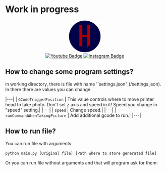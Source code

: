 <h1>Work in progress</h1>

<div id="header" align="center">
    <img src="https://github.com/halina20011/halina20011/blob/main/Halina-Circle.png" width="100"/>
    <div id="badges">
    <a href="https://www.youtube.com/channel/UCG0h6r6T1joRASO29JV9qMQ">
        <img src="https://img.shields.io/badge/YouTube-red?style=for-the-badge&logo=youtube&logoColor=white" alt="Youtube Badge"/>
    </a>
    <a href="https://www.instagram.com/mario.durakovic/">
        <img src="https://img.shields.io/badge/Instagram-blue?style=for-the-badge&logo=instagram&logoColor=white" alt="Instagram Badge"/>
    </a>
    </div>

</div>

<h2>How to change some program settings?</h2>
in working directory, there is file with name ''settings.json" (/settings.json). In there there are values you can change.


|---|
| ```GCodeTriggerPosition``` | This value controls where to move printer head to take photo. Don't set z axis and speed in it! Speed you change in "speed" setting.|
|---|
| ```speed``` | Change speed.|
|---|
| ```runCommandWhenTakingPicture``` | Add additional gcode to run.|
|---|

<h2>How to run file?</h2>
<p>You can run file with arguments:</p>

```
python main.py [Original file] [Path where to store generated file]
```
<p>Or you can run file without arguments and that will program ask for them:</p>